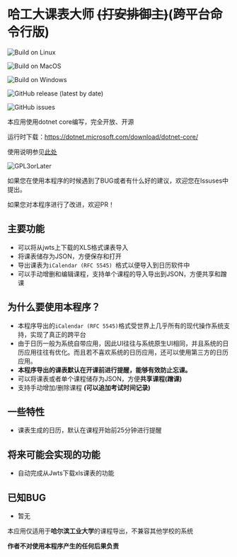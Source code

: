 # 哈工大课表大师  <del>(打安排御主)</del>(跨平台命令行版)

![Build on Linux](https://github.com/HCGStudio/HIT-Schedule-Master-CLI/workflows/Build%20on%20Linux/badge.svg)

![Build on MacOS](https://github.com/HCGStudio/HIT-Schedule-Master-CLI/workflows/Build%20on%20MacOS/badge.svg)

![Build on Windows](https://github.com/HCGStudio/HIT-Schedule-Master-CLI/workflows/Build%20on%20Windows/badge.svg)

![GitHub release (latest by date)](https://img.shields.io/github/v/release/HCGStudio/HIT-Schedule-Master-CLI)

![GitHub issues](https://img.shields.io/github/issues/HCGStudio/HIT-Schedule-Master-CLI)

本应用使用dotnet core编写，完全开放、开源

运行时下载：https://dotnet.microsoft.com/download/dotnet-core/

使用说明参见[此处](https://github.com/HCGStudio/HIT-Schedule-Master-CLI/blob/master/QUICKSTART.md)

![GPL3orLater](https://www.gnu.org/graphics/gplv3-or-later.png)

如果您在使用本程序的时候遇到了BUG或者有什么好的建议，欢迎您在Issuses中提出。

如果您对本程序进行了改进，欢迎PR！


## 主要功能

- 可以将从jwts上下载的XLS格式课表导入
- 将课表储存为JSON，方便保存和打开
- 导出课表为`iCalendar (RFC 5545) `格式以便导入到日历软件中
- 可以手动增删和编辑课程，支持单个课程的导入导出到JSON，方便共享和蹭课

## 为什么要使用本程序？

- 本程序导出的` iCalendar (RFC 5545) `格式受世界上几乎所有的现代操作系统支持，实现了真正的跨平台
- 由于日历一般为系统自带应用，因此UI往往与系统原生UI相同，并且系统的日历应用往往有优化。而且若不喜欢系统的日历应用，还可以使用第三方的日历应用。
- **本程序导出的课表默认在开课前进行提醒，能够有效防止忘课。**
- 可以将课表或者单个课程储存为JSON，方便**共享课程(蹭课)**
- 支持手动增加/删除课程 **(可以追加考试时间记录)**

## 一些特性

- 课表生成的日历，默认在课程开始前25分钟进行提醒

## 将来可能会实现的功能

- 自动完成从Jwts下载xls课表的功能

## 已知BUG

- 暂无

本应用仅适用于**哈尔滨工业大学**的课程导出，不兼容其他学校的系统

**作者不对使用本程序产生的任何后果负责**